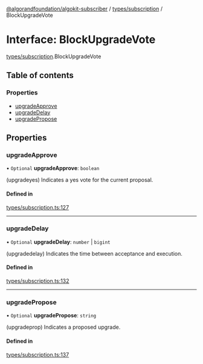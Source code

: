 [@algorandfoundation/algokit-subscriber](../README.md) / [types/subscription](../modules/types_subscription.md) / BlockUpgradeVote

# Interface: BlockUpgradeVote

[types/subscription](../modules/types_subscription.md).BlockUpgradeVote

## Table of contents

### Properties

- [upgradeApprove](types_subscription.BlockUpgradeVote.md#upgradeapprove)
- [upgradeDelay](types_subscription.BlockUpgradeVote.md#upgradedelay)
- [upgradePropose](types_subscription.BlockUpgradeVote.md#upgradepropose)

## Properties

### upgradeApprove

• `Optional` **upgradeApprove**: `boolean`

(upgradeyes) Indicates a yes vote for the current proposal.

#### Defined in

[types/subscription.ts:127](https://github.com/algorandfoundation/algokit-subscriber-ts/blob/main/src/types/subscription.ts#L127)

___

### upgradeDelay

• `Optional` **upgradeDelay**: `number` \| `bigint`

(upgradedelay) Indicates the time between acceptance and execution.

#### Defined in

[types/subscription.ts:132](https://github.com/algorandfoundation/algokit-subscriber-ts/blob/main/src/types/subscription.ts#L132)

___

### upgradePropose

• `Optional` **upgradePropose**: `string`

(upgradeprop) Indicates a proposed upgrade.

#### Defined in

[types/subscription.ts:137](https://github.com/algorandfoundation/algokit-subscriber-ts/blob/main/src/types/subscription.ts#L137)
